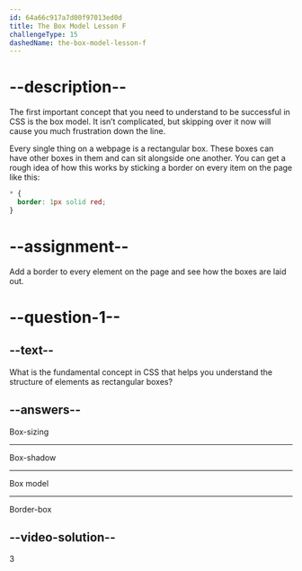 ```yaml
---
id: 64a66c917a7d00f97013ed0d
title: The Box Model Lesson F
challengeType: 15
dashedName: the-box-model-lesson-f
--- 
```

# --description--

The first important concept that you need to understand to be successful in CSS is the box model. It isn’t complicated, but skipping over it now will cause you much frustration down the line.

Every single thing on a webpage is a rectangular box. These boxes can have other boxes in them and can sit alongside one another. You can get a rough idea of how this works by sticking a border on every item on the page like this:

```css
* {
  border: 1px solid red;
}
```

# --assignment--

Add a border to every element on the page and see how the boxes are laid out.

# --question-1--

## --text--

What is the fundamental concept in CSS that helps you understand the structure of elements as rectangular boxes?

## --answers--

Box-sizing

---

Box-shadow

---

Box model

---

Border-box


## --video-solution--

3
